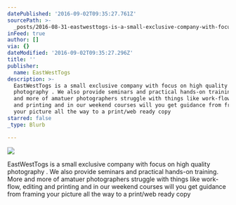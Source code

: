 ```yaml
---
datePublished: '2016-09-02T09:35:27.761Z'
sourcePath: >-
  _posts/2016-08-31-eastwesttogs-is-a-small-exclusive-company-with-focus-on-high.md
inFeed: true
author: []
via: {}
dateModified: '2016-09-02T09:35:27.296Z'
title: ''
publisher:
  name: EastWestTogs
description: >-
  EastWestTogs is a small exclusive company with focus on high quality
  photography . We also provide seminars and practical hands-on training. More
  and more of amatuer photographers struggle with things like work-flow, editing
  and printing and in our weekend courses will you get guidance from framing
  your picture all the way to a print/web ready copy
starred: false
_type: Blurb

---
```

![](https://the-grid-user-content.s3-us-west-2.amazonaws.com/17958fbd-8ae1-4169-9704-a04df0c31278.jpg)

EastWestTogs is a small exclusive company with focus on high quality photography . We also provide seminars and practical hands-on training. More and more of amatuer photographers struggle with things like work-flow, editing and printing and in our weekend courses will you get guidance from framing your picture all the way to a print/web ready copy